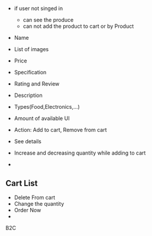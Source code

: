 #

- if user not singed in
  - can see the produce
  - can not add the product to cart or by
Product
  
- Name
- List of images
- Price
- Specification
- Rating and Review 
- Description
- Types(Food,Electronics,...)
- Amount of available
UI
- Action: Add to cart, Remove from cart
- See details
- Increase and decreasing quantity while adding to cart
- 

## Cart List
- Delete From cart
- Change the quantity
- Order Now
- 

B2C
